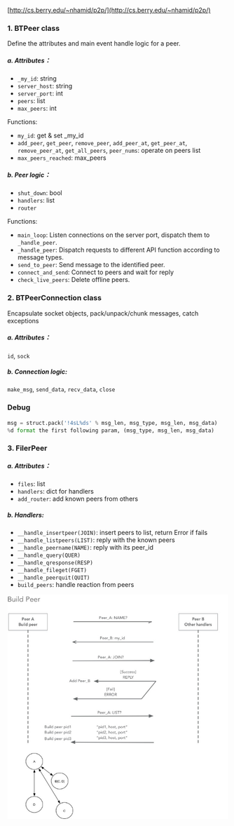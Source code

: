 [http://cs.berry.edu/~nhamid/p2p/](http://cs.berry.edu/~nhamid/p2p/)

### 1. BTPeer class

Define the attributes and main event handle logic for a peer.

##### a. Attributes：
* `_my_id`: string
* `server_host`: string
* `server_port`: int
* `peers`: list
* `max_peers`: int

Functions:
* `my_id`: get & set _my_id
* `add_peer`, `get_peer`, `remove_peer`, `add_peer_at`, `get_peer_at`, `remove_peer_at`, `get_all_peers`, `peer_nums`: operate on peers list
* `max_peers_reached`: max_peers


##### b. Peer logic：
* `shut_down`: bool
* `handlers`: list
* `router`

Functions:
* `main_loop`: Listen connections on the server port, dispatch them to `_handle_peer`.
* `_handle_peer`: Dispatch requests to different API function according to message types.
* `send_to_peer`: Send message to the identified peer.
* `connect_and_send`: Connect to peers and wait for reply
* `check_live_peers`: Delete offline peers.

### 2. BTPeerConnection class

Encapsulate socket objects, pack/unpack/chunk messages, catch exceptions

##### a. Attributes：

`id`, `sock`

##### b. Connection logic:

`make_msg`, `send_data`, `recv_data`, `close`

### Debug

```python
msg = struct.pack('!4sL%ds' % msg_len, msg_type, msg_len, msg_data)
%d format the first following param, (msg_type, msg_len, msg_data)
```

### 3. FilerPeer

##### a. Attributes：

* `files`: list
* `handlers`: dict for handlers
* `add_router`: add known peers from others 

##### b. Handlers:
* `__handle_insertpeer(JOIN)`: insert peers to list, return Error if fails
* `__handle_listpeers(LIST)`: reply with the known peers
* `__handle_peername(NAME)`: reply with its peer_id 
* `__handle_query(QUER)`
* `__handle_qresponse(RESP)`
* `__handle_fileget(FGET)`
* `__handle_peerquit(QUIT)`
* `build_peers`: handle reaction from peers

![](peers.jpg)

